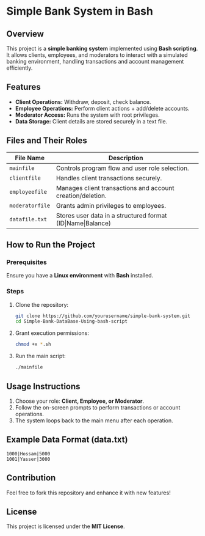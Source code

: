 # Simple Bank System in Bash

## Overview

This project is a **simple banking system** implemented using **Bash scripting**. It allows clients, employees, and moderators to interact with a simulated banking environment, handling transactions and account management efficiently.

## Features

- **Client Operations:** Withdraw, deposit, check balance.
- **Employee Operations:** Perform client actions + add/delete accounts.
- **Moderator Access:** Runs the system with root privileges.
- **Data Storage:** Client details are stored securely in a text file.

## Files and Their Roles

| File Name       | Description                                                 
| --------------- | ----------------------------------------------------------- 
| `mainfile`      | Controls program flow and user role selection.              
| `clientfile`    | Handles client transactions securely.                       
| `employeefile`  | Manages client transactions and account creation/deletion.  
| `moderatorfile` | Grants admin privileges to employees.                       
| `datafile.txt`  | Stores user data in a structured format (ID\|Name\|Balance) 

## How to Run the Project

### Prerequisites

Ensure you have a **Linux environment** with **Bash** installed.

### Steps

1. Clone the repository:
   ```bash
   git clone https://github.com/yourusername/simple-bank-system.git
   cd Simple-Bank-DataBase-Using-bash-script
   ```
2. Grant execution permissions:
   ```bash
   chmod +x *.sh
   ```
3. Run the main script:
   ```bash
   ./mainfile
   ```

## Usage Instructions

1. Choose your role: **Client, Employee, or Moderator**.
2. Follow the on-screen prompts to perform transactions or account operations.
3. The system loops back to the main menu after each operation.

## Example Data Format (data.txt)

```
1000|Hossam|5000
1001|Yasser|3000
```

## Contribution

Feel free to fork this repository and enhance it with new features!


## License

This project is licensed under the **MIT License**.

